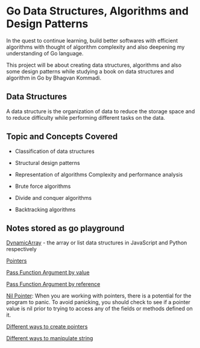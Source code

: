 # Go Data Structures, Algorithms and Design Patterns

In the quest to continue learning, build better softwares with efficient algorithms with thought of algorithm complexity and also deepening my understanding of Go language.

This project will be about creating data structures, algorithms and also some design patterns while studying a book on data structures and algorithm in Go by Bhagvan Kommadi.


## Data Structures

A data structure is the organization of data to reduce the storage space and to reduce difficulty while performing different tasks on the data.

## Topic and Concepts Covered

- Classification of data structures

- Structural design patterns

- Representation of algorithms
Complexity and performance analysis

- Brute force algorithms

- Divide and conquer algorithms

- Backtracking algorithms

## Notes stored as go playground

[DynamicArray](https://play.golang.org/p/G2T4D6Ybs1D) - the array or list data structures in JavaScript and Python respectively 

[Pointers](https://play.golang.org/p/H7MoIWffzGD)

[Pass Function Argument by value](https://play.golang.org/p/tJwjuZupz25)

[Pass Function Argument by reference](https://play.golang.org/p/fB3xZ814Axi)

[Nil Pointer](https://play.golang.org/p/l3D3LqKnh8H): When you are working with pointers, there is a potential for the program to panic. To avoid panicking, you should check to see if a pointer value is nil prior to trying to access any of the fields or methods defined on it.

[Different ways to create pointers](https://play.golang.org/p/PmsBjmkmFFy)

[Different ways to manipulate string](https://play.golang.org/p/yUe1cxCnUqc)
